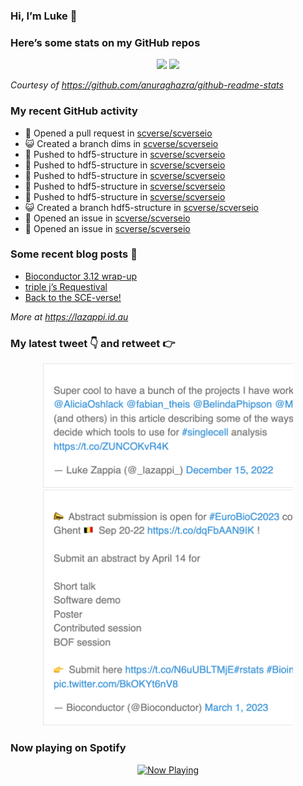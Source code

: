 
<!-- README.md is generated from README.Rmd. Please edit that file -->

### Hi, I’m Luke 👋

<!--
**lazappi/lazappi** is a ✨ _special_ ✨ repository because its `README.md` (this file) appears on your GitHub profile.

Here are some ideas to get you started:

- 🔭 I’m currently working on ...
- 🌱 I’m currently learning ...
- 👯 I’m looking to collaborate on ...
- 🤔 I’m looking for help with ...
- 💬 Ask me about ...
- 📫 How to reach me: ...
- 😄 Pronouns: ...
- ⚡ Fun fact: ...
-->

### Here’s some stats on my GitHub repos

<p align="center">

<img src="https://github-readme-stats.vercel.app/api?username=lazappi&count_private=true&show_icons=true&theme=buefy&hide_title=True">
<img src="https://github-readme-stats.vercel.app/api/top-langs/?username=lazappi&hide=html&theme=buefy&layout=compact">

</p>

*Courtesy of <https://github.com/anuraghazra/github-readme-stats>*

### My recent GitHub activity

  - 🤔 Opened a pull request in
    [scverse/scverseio](https://github.com/scverse/scverseio)
  - 😺 Created a branch dims in
    [scverse/scverseio](https://github.com/scverse/scverseio)
  - 📨 Pushed to hdf5-structure in
    [scverse/scverseio](https://github.com/scverse/scverseio)
  - 📨 Pushed to hdf5-structure in
    [scverse/scverseio](https://github.com/scverse/scverseio)
  - 📨 Pushed to hdf5-structure in
    [scverse/scverseio](https://github.com/scverse/scverseio)
  - 📨 Pushed to hdf5-structure in
    [scverse/scverseio](https://github.com/scverse/scverseio)
  - 📨 Pushed to hdf5-structure in
    [scverse/scverseio](https://github.com/scverse/scverseio)
  - 😺 Created a branch hdf5-structure in
    [scverse/scverseio](https://github.com/scverse/scverseio)
  - 🤔 Opened an issue in
    [scverse/scverseio](https://github.com/scverse/scverseio)
  - 🤔 Opened an issue in
    [scverse/scverseio](https://github.com/scverse/scverseio)

### Some recent blog posts 📝

  - [Bioconductor 3.12
    wrap-up](https://lazappi.id.au/posts/2020-10-30-bioconductor-3-12-wrap-up/index.html)
  - [triple j’s
    Requestival](https://lazappi.id.au/posts/2020-07-11-requestival/index.html)
  - [Back to the
    SCE-verse\!](https://lazappi.id.au/posts/2020-05-12-back-to-the-sce-verse/index.html)

*More at <https://lazappi.id.au>*

### My latest tweet 👇 and retweet 👉


<p align="center">

<a href="https://twitter.com/_lazappi_/status/1603304759095607298">
<img src="https://github.com/lazappi/lazappi/raw/master/README_files/figure-gfm/tweets-1.png" width="400">
</a> <a href="https://twitter.com/_lazappi_/status/1631223906622226435">
<img src="https://github.com/lazappi/lazappi/raw/master/README_files/figure-gfm/tweets-2.png" width="400">
</a>

</p>

### Now playing on Spotify

<p align="center">

<a href="https://now-playing-profile.lazappi.vercel.app/now-playing?open">
<img src="https://now-playing-profile.lazappi.vercel.app/now-playing" width="256" height="64" alt="Now Playing">
</a>

</p>
